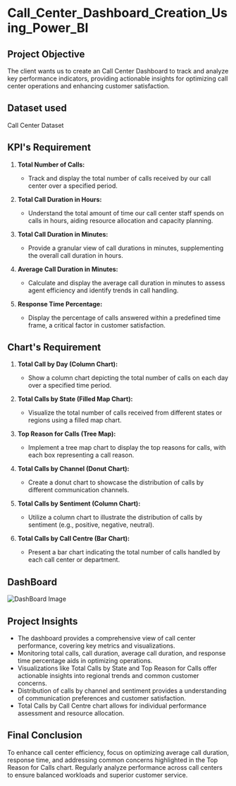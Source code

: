 # Call_Center_Dashboard_Creation_Using_Power_BI

## **Project Objective**
The client wants us to create an Call Center Dashboard to track and analyze key performance indicators, providing actionable insights for optimizing call center operations and enhancing customer satisfaction.

## **Dataset used**
Call Center Dataset

## KPI's Requirement

1. **Total Number of Calls:**
   - Track and display the total number of calls received by our call center over a specified period.

2. **Total Call Duration in Hours:**
   - Understand the total amount of time our call center staff spends on calls in hours, aiding resource allocation and capacity planning.

3. **Total Call Duration in Minutes:**
   - Provide a granular view of call durations in minutes, supplementing the overall call duration in hours.

4. **Average Call Duration in Minutes:**
   - Calculate and display the average call duration in minutes to assess agent efficiency and identify trends in call handling.

5. **Response Time Percentage:**
   - Display the percentage of calls answered within a predefined time frame, a critical factor in customer satisfaction.

## Chart's Requirement

1. **Total Call by Day (Column Chart):**
   - Show a column chart depicting the total number of calls on each day over a specified time period.

2. **Total Calls by State (Filled Map Chart):**
   - Visualize the total number of calls received from different states or regions using a filled map chart.

3. **Top Reason for Calls (Tree Map):**
   - Implement a tree map chart to display the top reasons for calls, with each box representing a call reason.

4. **Total Calls by Channel (Donut Chart):**
   - Create a donut chart to showcase the distribution of calls by different communication channels.

5. **Total Calls by Sentiment (Column Chart):**
   - Utilize a column chart to illustrate the distribution of calls by sentiment (e.g., positive, negative, neutral).

6. **Total Calls by Call Centre (Bar Chart):**
   - Present a bar chart indicating the total number of calls handled by each call center or department.

## DashBoard

![DashBoard Image](https://github.com/Santhosh-B-45/Call_Center_Dashboard_Creation_Using_Power_BI/assets/151790955/21b7f7d3-8df7-45e6-a0c6-a3a338c242fb)

## Project Insights

- The dashboard provides a comprehensive view of call center performance, covering key metrics and visualizations.
- Monitoring total calls, call duration, average call duration, and response time percentage aids in optimizing operations.
- Visualizations like Total Calls by State and Top Reason for Calls offer actionable insights into regional trends and common customer concerns.
- Distribution of calls by channel and sentiment provides a understanding of communication preferences and customer satisfaction.
- Total Calls by Call Centre chart allows for individual performance assessment and resource allocation.

## Final Conclusion

To enhance call center efficiency, focus on optimizing average call duration, response time, and addressing common concerns highlighted in the Top Reason for Calls chart. Regularly analyze performance across call centers to ensure balanced workloads and superior customer service.
